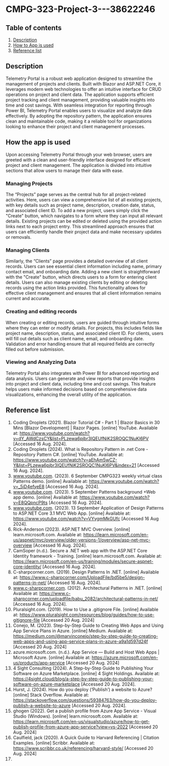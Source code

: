 # CMPG-323-Project-3---38622246

## Table of contents
1. [Description](#description)
2. [How to App is used](#how-the-app-is-used)
3. [Reference list](#reference-list)

## Description
Telemetry Portal is a robust web application designed to streamline the management of projects and clients. Built with Blazor and ASP.NET Core, it leverages modern web technologies to offer an intuitive interface for CRUD operations on project and client data. The application supports efficient project tracking and client management, providing valuable insights into time and cost savings. With seamless integration for reporting through Power BI, Telemetry Portal enables users to visualize and analyze data effectively. By adopting the repository pattern, the application ensures clean and maintainable code, making it a reliable tool for organizations looking to enhance their project and client management processes.

## How the app is used
Upon accessing Telemetry Portal through your web browser, users are greeted with a clean and user-friendly interface designed for efficient project and client management. The application is divided into intuitive sections that allow users to manage their data with ease.

### Managing Projects
The “Projects” page serves as the central hub for all project-related activities. Here, users can view a comprehensive list of all existing projects, with key details such as project name, description, creation date, status, and associated client ID. To add a new project, users simply click the "Create" button, which navigates to a form where they can input all relevant details. Existing projects can be edited or deleted using the provided action links next to each project entry. This streamlined approach ensures that users can efficiently handle their project data and make necessary updates or removals.

### Managing Clients
Similarly, the “Clients” page provides a detailed overview of all client records. Users can see essential client information including name, primary contact email, and onboarding date. Adding a new client is straightforward with the "Create" button, which directs users to a form for entering client details. Users can also manage existing clients by editing or deleting records using the action links provided. This functionality allows for effective client management and ensures that all client information remains current and accurate.

### Creating and editing records
When creating or editing records, users are guided through intuitive forms where they can enter or modify details. For projects, this includes fields like project name, description, status, and associated client ID. For clients, users will fill out details such as client name, email, and onboarding date. Validation and error handling ensure that all required fields are correctly filled out before submission.

### Viewing and Analyzing Data
Telemetry Portal also integrates with Power BI for advanced reporting and data analysis. Users can generate and view reports that provide insights into project and client data, including time and cost savings. This feature helps users make informed decisions based on comprehensive data visualizations, enhancing the overall utility of the application.

## Reference list
1. Coding Droplets (2021). Blazor Tutorial C# - Part 1 | Blazor Basics in 30 Mins [Blazor Development] | Razor Pages. [online] YouTube. Available at: https://www.youtube.com/watch?v=dY_AWdCzsCY&list=PLzewa6pjbr3IQEUfNiK2SROQC1NuKl6PV [Accessed 16 Aug. 2024].
2. Coding Droplets (2024). What is Repository Pattern in .net Core - Repository Pattern C#. [online] YouTube. Available at: https://www.youtube.com/watch?v=aEhAm5wCZ-Y&list=PLzewa6pjbr3IQEUfNiK2SROQC1NuKl6PV&index=21 [Accessed 16 Aug. 2024].
3. www.youtube.com. (2023). 6 September CMPG323 weekly virtual class Patterns demo. [online] Available at: https://www.youtube.com/watch?v=_5iD4efyeE8 [Accessed 16 Aug. 2024].
4. www.youtube.com. (2023). 5 September Patterns background +Web app demo. [online] Available at: https://www.youtube.com/watch?v=E8QQpncP9ts [Accessed 16 Aug. 2024].
5. www.youtube.com. (2023). 13 September Application of Design Patterns to ASP.NET Core 3.1 MVC Web App. [online] Available at: https://www.youtube.com/watch?v=VYvgmMkGUfc [Accessed 16 Aug 2024].
6. Rick-Anderson (2023). ASP.NET MVC Overview. [online] learn.microsoft.com. Available at: https://learn.microsoft.com/en-us/aspnet/mvc/overview/older-versions-1/overview/asp-net-mvc-overview [Accessed 16 Aug. 2024].
7. CamSoper (n.d.). Secure a .NET web app with the ASP.NET Core Identity framework - Training. [online] learn.microsoft.com. Available at: https://learn.microsoft.com/en-us/training/modules/secure-aspnet-core-identity/ [Accessed 16 Aug. 2024].
8. C-sharpcorner.com. (2019). Design Patterns In .NET. [online] Available at: https://www.c-sharpcorner.com/UploadFile/bd5be5/design-patterns-in-net/ [Accessed 16 Aug. 2024].
9. www.c-sharpcorner.com. (2012). Architectural Patterns in .NET. [online] Available at: https://www.c-sharpcorner.com/uploadfile/babu_2082/architectural-patterns-in-net/ [Accessed 16 Aug. 2024].
10. Pluralsight.com. (2019). How to Use a .gitignore File. [online] Available at: https://www.pluralsight.com/resources/blog/guides/how-to-use-gitignore-file [Accessed 20 Aug. 2024]
11. Conejo, M. (2023). Step-by-Step Guide to Creating Web Apps and Using App Service Plans in Azure. [online] Medium. Available at: https://medium.com/@marvinconejo/step-by-step-guide-to-creating-web-apps-and-using-app-service-plans-in-azure-a9a1d597d24f [Accessed 20 Aug. 2024]
12. azure.microsoft.com. (n.d.). App Service — Build and Host Web Apps | Microsoft Azure. [online] Available at: https://azure.microsoft.com/en-us/products/app-service [Accessed 20 Aug. 2024]
13. 4 Sight Consulting (2024). A Step-by-Step Guide to Publishing Your Software on Azure Marketplace. [online] 4 Sight Holdings. Available at: https://4sight.cloud/blog/a-step-by-step-guide-to-publishing-your-software-on-azure-marketplace [Accessed 20 Aug. 2024].
14. Hurst, J. (2024). How do you deploy (‘Publish’) a website to Azure? [online] Stack Overflow. Available at: https://stackoverflow.com/questions/59384763/how-do-you-deploy-publish-a-website-to-azure [Accessed 20 Aug. 2024].
15. ghogen (2022). Get a publish profile from Azure App Service - Visual Studio (Windows). [online] learn.microsoft.com. Available at: https://learn.microsoft.com/en-us/visualstudio/azure/how-to-get-publish-profile-from-azure-app-service?view=vs-2022 [Accessed 20 Aug. 2024]
16. Caulfield, jack (2020). A Quick Guide to Harvard Referencing | Citation Examples. [online] Scribbr. Available at: https://www.scribbr.co.uk/referencing/harvard-style/ [Accessed 20 Aug. 2024]
17. 

‌

‌

‌

‌

‌

‌

‌

‌
‌

‌
